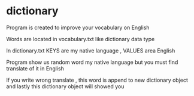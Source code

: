 # dictionary
Program is created to improve your vocabulary on English

Words are located in vocabulary.txt like dictionary data type

In dictionary.txt KEYS are my native language , VALUES area English

Program show us random word my native language but you must find translate of it in English

If you write wrong translate , this word is append to new dictionary object and lastly this dictionary object will showed you
